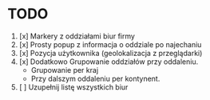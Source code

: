 # TODO

1. [x] Markery z oddziałami biur firmy
2. [x] Prosty popup z informacja o oddziale po najechaniu
3. [x] Pozycja użytkownika (geolokalizacja z przeglądarki)
4. [x] Dodatkowo Grupowanie oddziałów przy oddaleniu.
    - Grupowanie per kraj
    - Przy dalszym oddaleniu per kontynent.
5. [ ] Uzupełnij listę wszystkich biur
